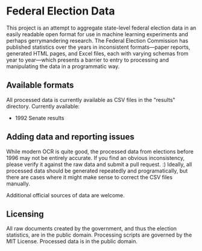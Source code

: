 # Federal Election Data
This project is an attempt to aggregate state-level federal election data in an easily readable open format for use in machine learning experiments and perhaps gerrymandering research. The Federal Election Commission has published statistics over the years in inconsistent formats—paper reports, generated HTML pages, and Excel files, each with varying schemas from year to year—which presents a barrier to entry to processing and manipulating the data in a programmatic way.

## Available formats
All processed data is currently available as CSV files in the "results" directory. Currently available:
  - 1992 Senate results

## Adding data and reporting issues
While modern OCR is quite good, the processed data from elections before 1996 may not be entirely accurate. If you find an obvious inconsistency, please verify it against the raw data and submit a pull request. :) Ideally, all processed data should be generated repeatedly and programatically, but there are cases where it might make sense to correct the CSV files manually.

Additional official sources of data are welcome.

## Licensing
All raw documents created by the government, and thus the election statistics, are in the public domain. Processing scripts are governed by the MIT License. Processed data is in the public domain.
